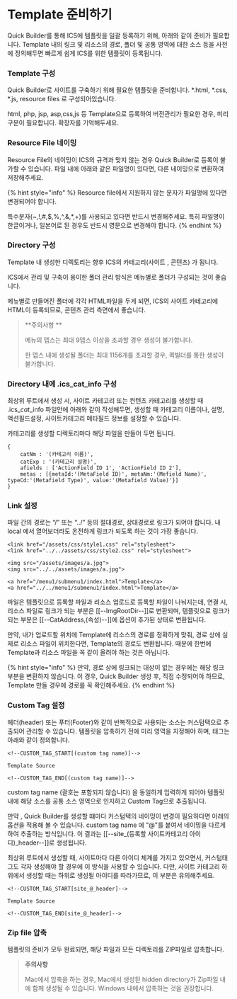 # Template 준비하기

Quick Builder를 통해 ICS에 템플릿을 일괄 등록하기 위해, 아래와 같이 준비가 필요합니다. Template 내의 링크 및 리소스의 경로, 폴더 및 공통 영역에 대한 소스 등을 사전에 정의해두면 빠르게 쉽게 ICS를 위한 템플릿이 등록됩니다.



### Template 구성

Quick Builder로 사이트를 구축하기 위해 필요한 템플릿을 준비합니다. \*.html, \*.css, \*.js, resource files 로 구성되어있습니다.&#x20;

html, php, jsp, asp,css,js  등 Template으로 등록하여 버전관리가 필요한 경우, 미리 구분이 필요합니다. 확장자를 기억해두세요.&#x20;



### Resource File 네이밍

Resource File의 네이밍이 ICS의 규격과 맞지 않는 경우 Quick Builder로 등록이 불가할 수 있습니다.  파일 내에 아래와 같은 파일명이 있다면, 다른 네이밍으로 변환하여 저장해주세요.

{% hint style="info" %}
Resource file에서 지원하지 않는 문자가 파일명에 있다면 변경되어야 합니다.&#x20;

특수문자(\~,!,#,$,%,^,&,\*,+)를 사용되고 있다면 반드시 변경해주세요. 특히 파일명이 한글이거나, 일본어로 된 경우도 반드시 영문으로 변경해야 합니다.
{% endhint %}



### Directory 구성&#x20;

Template 내 생성한 디렉토리는 향후 ICS의 카테고리(사이트 , 콘텐츠) 가 됩니다.&#x20;

ICS에서 관리 및 구축이 용이한 폴더 관리 방식은 메뉴별로 폴더가 구성되는 것이 좋습니다.&#x20;

메뉴별로 만들어진 폴더에 각각 HTML파일을 두게 되면, ICS의 사이트 카테고리에 HTML이 등록되므로, 콘텐츠 관리 측면에서 좋습니다.

> **주의사항 **
>
> 메뉴의 뎁스는 최대 9뎁스 이상을 초과할 경우 생성이 불가합니다.&#x20;
>
> 한 뎁스 내에 생성될 폴더는 최대 1156개를 초과할 경우, 퀵빌더를 통한 생성이 불가합니다.&#x20;

### Directory 내에 .ics\_cat\_info 구성

최상위 루트에서 생성 시, 사이트 카테고리 또는 컨텐츠 카테고리를 생성할 때 .ics\__cat_\_info 파일안에 아래와 같이 작성해두면, 생성할 때 카테고리 이름이나, 설명, 액션필드설정, 사이트카테고리 메타필드 정보를 설정할 수 있습니다.

카테고리를 생성할 디렉토리마다 해당 파일을 만들어 두면 됩니다.&#x20;

```
{
	catNm : '(카테고리 이름)',
	catExp : '(카테고리 설명)',
	afields : ['ActionField ID 1', 'ActionField ID 2'],
	metas : [{metaId:'(MetaField ID)', metaNm:'(Mefield Name)', typeCd:'(Metafield Type)', value:'(Metafield Value)'}]
}
```



### Link 설정&#x20;

파일 간의 경로는 “/” 또는 “../” 등의 절대경로, 상대경로로 링크가 되어야 합니다. 내 local 에서 열어보더라도 온전하게 링크가 되도록 하는 것이 가장 좋습니다.

```
<link href="/assets/css/style1.css" rel="stylesheet">
<link href="../../assets/css/style2.css" rel="stylesheet">

<img src="/assets/images/a.jpg">
<img src="../../assets/images/a.jpg">

<a href="/menu1/submenu1/index.html">Template</a>
<a href="../../menu1/submenu1/index.html">Template</a>
```

파일은 템플릿으로 등록할 파일과 리소스 업로드로 등록할 파일이 나눠지는데, 연결 시, 리소스 파일로 링크가 되는 부분은 \[\[--ImgRootDir--]]로 변환되며, 템플릿으로 링크가 되는 부분은 \[\[--CatAddress,(속성)--]]에 옵션이 추가된 상태로 변환됩니다.

만약, 내가 업로드할 위치에 Template에 리소스의 경로를 정확하게 맞춰, 경로 상에 실제로 리소스 파일이 위치한다면, Template의 경로도 변환됩니다. 때문에 한번에 Template과 리소스 파일을 꼭 같이 올려야 하는 것은 아닙니다. &#x20;

{% hint style="info" %}
만약, 경로 상에 링크되는 대상이 없는 경우에는 해당 링크 부분을 변환하지 않습니다. 이 경우, Quick Builder 생성 후, 직접 수정되어야 하므로, Template 만들 경우에 경로를 꼭 확인해주세요.
{% endhint %}



### Custom Tag 설정

헤더(header) 또는 푸터(Footer)와 같이 반복적으로 사용되는 소스는 커스텀택으로 추출되어 관리할 수 있습니다. 템플릿을 압축하기 전에 미리 영역을 지정해야 하며, 태그는 아래와 같이 정의합니다.

```
<!--CUSTOM_TAG_START[(custom tag name)]-->

Template Source

<!--CUSTOM_TAG_END[(custom tag name)]-->
```

custom tag name (괄호는 포함되지 않습니다) 을 동일하게 입력하게 되어야 템플릿 내에 해당 소스를 공통 소스 영역으로 인지하고 Custom Tag으로 추출됩니다.&#x20;

만약 , Quick Builder를 생성할 떄마다 커스텀택의 네이밍이 변경이 필요하다면 아래의 옵션을 적용해 볼 수 있습니다. custom tag name 에 "@"를 붙여서 네이밍을 다르게 하여 추출하는 방식입니다. 이 결과는 \[\[--site\_(등록할 사이트카테고리 아이디)\_header--]]로 생성됩니다.&#x20;

최상위 루트에서 생성할 때, 사이트마다 다른 아이디 체계를 가지고 있으면서, 커스텀태그도 각자 생성해야 할 경우에 이 방식을 사용할 수 있습니다. 다만, 사이트 카테고리 하위에서 생성할 때는 하위로 생성될 아이디를 따라가므로, 이 부분은 유의해주세요.

```
<!--CUSTOM_TAG_START[site_@_header]-->

Template Source

<!--CUSTOM_TAG_END[site_@_header]-->
```

&#x20;



### Zip file 압축&#x20;

템플릿의 준비가 모두 완료되면, 해당 파일과 모든 디렉토리를 ZIP파일로 압축합니다.

> **주의사항**
>
> Mac에서 압축을 하는 경우, Mac에서 생성된 hidden directory가 Zip파일 내에 함께 생성될 수 있습니다. Windows 내에서 압축하는 것을 권장합니다.
